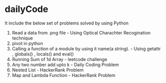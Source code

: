# dailyCode

It include the below set of problems solved by using Python

1) Read a data from .png file - Using Optical Charachter Recogination technique
2) pivot in python
3) Calling a function of a module by using it name(a string). - Using getattr , globals() , locals() and eval()
4) Running Sum of 1d Array - leetcode challenge
5) Any two number add upto k - Daily Coding Problem
6) Nested List - HackerRank Problem
7) Map and Lambda Function - HackerRank Problem
